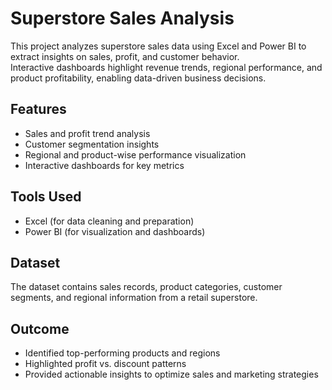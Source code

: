 # Superstore Sales Analysis

This project analyzes superstore sales data using Excel and Power BI to extract insights on sales, profit, and customer behavior.  
Interactive dashboards highlight revenue trends, regional performance, and product profitability, enabling data-driven business decisions.

## Features
- Sales and profit trend analysis
- Customer segmentation insights
- Regional and product-wise performance visualization
- Interactive dashboards for key metrics

## Tools Used
- Excel (for data cleaning and preparation)
- Power BI (for visualization and dashboards)

## Dataset
The dataset contains sales records, product categories, customer segments, and regional information from a retail superstore.

## Outcome
- Identified top-performing products and regions
- Highlighted profit vs. discount patterns
- Provided actionable insights to optimize sales and marketing strategies
